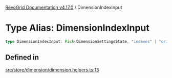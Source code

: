 [RevoGrid Documentation v4.17.0](README.md) / DimensionIndexInput

# Type Alias: DimensionIndexInput

```ts
type DimensionIndexInput: Pick<DimensionSettingsState, "indexes" | "originItemSize" | "indexToItem">;
```

## Defined in

[src/store/dimension/dimension.helpers.ts:13](https://github.com/revolist/revogrid/blob/4911b401b4ed4a1ad4f684e9c38c48b1c7ad2346/src/store/dimension/dimension.helpers.ts#L13)
